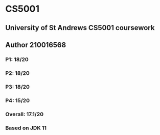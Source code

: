# CS5001
## University of St Andrews CS5001 coursework
## Author 210016568
### P1: 18/20
### P2: 18/20
### P3: 18/20
### P4: 15/20
### Overall: 17.1/20
### Based on JDK 11
